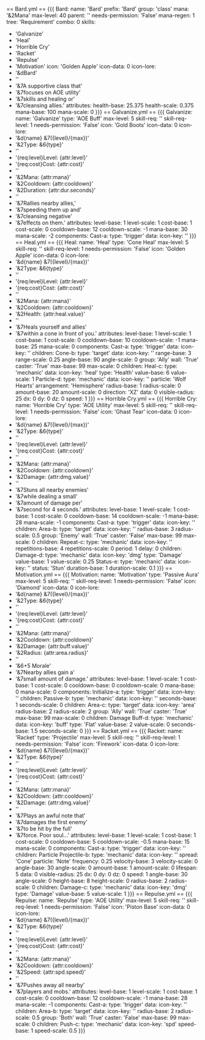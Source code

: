 == Bard.yml ==
{{{
Bard:
  name: 'Bard'
  prefix: 'Bard'
  group: 'class'
  mana: '&2Mana'
  max-level: 40
  parent: ''
  needs-permission: 'False'
  mana-regen: 1
  tree: 'Requirement'
  combo: 0
  skills:
  - 'Galvanize'
  - 'Heal'
  - 'Horrible Cry'
  - 'Racket'
  - 'Repulse'
  - 'Motivation'
  icon: 'Golden Apple'
  icon-data: 0
  icon-lore:
  - '&dBard'
  - ''
  - '&7A supportive class that'
  - '&7focuses on AOE utility'
  - '&7skills and healing or'
  - '&7cleansing allies.'
  attributes:
    health-base: 25.375
    health-scale: 0.375
    mana-base: 100
    mana-scale: 0
}}}
== Galvanize.yml ==
{{{
Galvanize:
  name: 'Galvanize'
  type: 'AOE Buff'
  max-level: 5
  skill-req: ''
  skill-req-level: 1
  needs-permission: 'False'
  icon: 'Gold Boots'
  icon-data: 0
  icon-lore:
  - '&d{name} &7({level}/{max})'
  - '&2Type: &6{type}'
  - ''
  - '{req:level}Level: {attr:level}'
  - '{req:cost}Cost: {attr:cost}'
  - ''
  - '&2Mana: {attr:mana}'
  - '&2Cooldown: {attr:cooldown}'
  - '&2Duration: {attr:dur.seconds}'
  - ''
  - '&7Rallies nearby allies,'
  - '&7speeding them up and'
  - '&7cleansing negative'
  - '&7effects on them.'
  attributes:
    level-base: 1
    level-scale: 1
    cost-base: 1
    cost-scale: 0
    cooldown-base: 12
    cooldown-scale: -1
    mana-base: 30
    mana-scale: -2
  components:
    Cast-a:
      type: 'trigger'
      data:
        icon-key: ''
}}}
== Heal.yml ==
{{{
Heal:
  name: 'Heal'
  type: 'Cone Heal'
  max-level: 5
  skill-req: ''
  skill-req-level: 1
  needs-permission: 'False'
  icon: 'Golden Apple'
  icon-data: 0
  icon-lore:
  - '&d{name} &7({level}/{max})'
  - '&2Type: &6{type}'
  - ''
  - '{req:level}Level: {attr:level}'
  - '{req:cost}Cost: {attr:cost}'
  - ''
  - '&2Mana: {attr:mana}'
  - '&2Cooldown: {attr:cooldown}'
  - '&2Health: {attr:heal.value}'
  - ''
  - '&7Heals yourself and allies'
  - '&7within a cone in front of you.'
  attributes:
    level-base: 1
    level-scale: 1
    cost-base: 1
    cost-scale: 0
    cooldown-base: 10
    cooldown-scale: -1
    mana-base: 25
    mana-scale: 0
  components:
    Cast-a:
      type: 'trigger'
      data:
        icon-key: ''
      children:
        Cone-b:
          type: 'target'
          data:
            icon-key: ''
            range-base: 3
            range-scale: 0.25
            angle-base: 90
            angle-scale: 0
            group: 'Ally'
            wall: 'True'
            caster: 'True'
            max-base: 99
            max-scale: 0
          children:
            Heal-c:
              type: 'mechanic'
              data:
                icon-key: 'heal'
                type: 'Health'
                value-base: 6
                value-scale: 1
            Particle-d:
              type: 'mechanic'
              data:
                icon-key: ''
                particle: 'Wolf Hearts'
                arrangement: 'Hemisphere'
                radius-base: 1
                radius-scale: 0
                amount-base: 20
                amount-scale: 0
                direction: 'XZ'
                data: 0
                visible-radius: 25
                dx: 0
                dy: 0
                dz: 0
                speed: 1
}}}
== Horrible Cry.yml ==
{{{
Horrible Cry:
  name: 'Horrible Cry'
  type: 'AOE Utility'
  max-level: 5
  skill-req: ''
  skill-req-level: 1
  needs-permission: 'False'
  icon: 'Ghast Tear'
  icon-data: 0
  icon-lore:
  - '&d{name} &7({level}/{max})'
  - '&2Type: &6{type}'
  - ''
  - '{req:level}Level: {attr:level}'
  - '{req:cost}Cost: {attr:cost}'
  - ''
  - '&2Mana: {attr:mana}'
  - '&2Cooldown: {attr:cooldown}'
  - '&2Damage: {attr:dmg.value}'
  - ''
  - '&7Stuns all nearby enemies'
  - '&7while dealing a small'
  - '&7amount of damage per'
  - '&7second for 4 seconds.'
  attributes:
    level-base: 1
    level-scale: 1
    cost-base: 1
    cost-scale: 0
    cooldown-base: 14
    cooldown-scale: -1
    mana-base: 28
    mana-scale: -1
  components:
    Cast-a:
      type: 'trigger'
      data:
        icon-key: ''
      children:
        Area-b:
          type: 'target'
          data:
            icon-key: ''
            radius-base: 3
            radius-scale: 0.5
            group: 'Enemy'
            wall: 'True'
            caster: 'False'
            max-base: 99
            max-scale: 0
          children:
            Repeat-c:
              type: 'mechanic'
              data:
                icon-key: ''
                repetitions-base: 4
                repetitions-scale: 0
                period: 1
                delay: 0
              children:
                Damage-d:
                  type: 'mechanic'
                  data:
                    icon-key: 'dmg'
                    type: 'Damage'
                    value-base: 1
                    value-scale: 0.25
            Status-e:
              type: 'mechanic'
              data:
                icon-key: ''
                status: 'Stun'
                duration-base: 1
                duration-scale: 0.1
}}}
== Motivation.yml ==
{{{
Motivation:
  name: 'Motivation'
  type: 'Passive Aura'
  max-level: 5
  skill-req: ''
  skill-req-level: 1
  needs-permission: 'False'
  icon: 'Diamond'
  icon-data: 0
  icon-lore:
  - '&d{name} &7({level}/{max})'
  - '&2Type: &6{type}'
  - ''
  - '{req:level}Level: {attr:level}'
  - '{req:cost}Cost: {attr:cost}'
  - ''
  - '&2Mana: {attr:mana}'
  - '&2Cooldown: {attr:cooldown}'
  - '&2Damage: {attr:buff.value}'
  - '&2Radius: {attr:area.radius}'
  - ''
  - '&6+5 Morale'
  - '&7Nearby allies gain a'
  - '&7small amount of damage.'
  attributes:
    level-base: 1
    level-scale: 1
    cost-base: 1
    cost-scale: 0
    cooldown-base: 0
    cooldown-scale: 0
    mana-base: 0
    mana-scale: 0
  components:
    Initialize-a:
      type: 'trigger'
      data:
        icon-key: ''
      children:
        Passive-b:
          type: 'mechanic'
          data:
            icon-key: ''
            seconds-base: 1
            seconds-scale: 0
          children:
            Area-c:
              type: 'target'
              data:
                icon-key: 'area'
                radius-base: 2
                radius-scale: 2
                group: 'Ally'
                wall: 'True'
                caster: 'True'
                max-base: 99
                max-scale: 0
              children:
                Damage Buff-d:
                  type: 'mechanic'
                  data:
                    icon-key: 'buff'
                    type: 'Flat'
                    value-base: 2
                    value-scale: 0
                    seconds-base: 1.5
                    seconds-scale: 0
}}}
== Racket.yml ==
{{{
Racket:
  name: 'Racket'
  type: 'Projectile'
  max-level: 5
  skill-req: ''
  skill-req-level: 1
  needs-permission: 'False'
  icon: 'Firework'
  icon-data: 0
  icon-lore:
  - '&d{name} &7({level}/{max})'
  - '&2Type: &6{type}'
  - ''
  - '{req:level}Level: {attr:level}'
  - '{req:cost}Cost: {attr:cost}'
  - ''
  - '&2Mana: {attr:mana}'
  - '&2Cooldown: {attr:cooldown}'
  - '&2Damage: {attr:dmg.value}'
  - ''
  - '&7Plays an awful note that'
  - '&7damages the first enemy'
  - '&7to be hit by the full'
  - '&7force. Poor soul...'
  attributes:
    level-base: 1
    level-scale: 1
    cost-base: 1
    cost-scale: 0
    cooldown-base: 5
    cooldown-scale: -0.5
    mana-base: 15
    mana-scale: 0
  components:
    Cast-a:
      type: 'trigger'
      data:
        icon-key: ''
      children:
        Particle Projectile-b:
          type: 'mechanic'
          data:
            icon-key: ''
            spread: 'Cone'
            particle: 'Note'
            frequency: 0.25
            velocity-base: 3
            velocity-scale: 0
            angle-base: 30
            angle-scale: 0
            amount-base: 1
            amount-scale: 0
            lifespan: 5
            data: 0
            visible-radius: 25
            dx: 0
            dy: 0
            dz: 0
            speed: 1
            angle-base: 30
            angle-scale: 0
            height-base: 8
            height-scale: 0
            radius-base: 2
            radius-scale: 0
          children:
            Damage-c:
              type: 'mechanic'
              data:
                icon-key: 'dmg'
                type: 'Damage'
                value-base: 5
                value-scale: 1
}}}
== Repulse.yml ==
{{{
Repulse:
  name: 'Repulse'
  type: 'AOE Utility'
  max-level: 5
  skill-req: ''
  skill-req-level: 1
  needs-permission: 'False'
  icon: 'Piston Base'
  icon-data: 0
  icon-lore:
  - '&d{name} &7({level}/{max})'
  - '&2Type: &6{type}'
  - ''
  - '{req:level}Level: {attr:level}'
  - '{req:cost}Cost: {attr:cost}'
  - ''
  - '&2Mana: {attr:mana}'
  - '&2Cooldown: {attr:cooldown}'
  - '&2Speed: {attr:spd.speed}'
  - ''
  - '&7Pushes away all nearby'
  - '&7players and mobs.'
  attributes:
    level-base: 1
    level-scale: 1
    cost-base: 1
    cost-scale: 0
    cooldown-base: 12
    cooldown-scale: -1
    mana-base: 28
    mana-scale: -1
  components:
    Cast-a:
      type: 'trigger'
      data:
        icon-key: ''
      children:
        Area-b:
          type: 'target'
          data:
            icon-key: ''
            radius-base: 2
            radius-scale: 0.5
            group: 'Both'
            wall: 'True'
            caster: 'False'
            max-base: 99
            max-scale: 0
          children:
            Push-c:
              type: 'mechanic'
              data:
                icon-key: 'spd'
                speed-base: 1
                speed-scale: 0.5
}}}